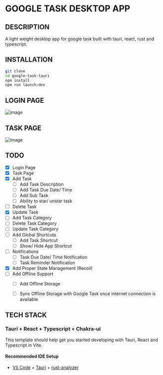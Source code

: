 
# GOOGLE TASK DESKTOP APP

## DESCRIPTION
A light weight desktop app for google task built with tauri, react, rust and typescript. 

## INSTALLATION

```bash
git clone
cd google-task-tauri
npm install
npm run launch:dev
```
## LOGIN PAGE

![image](https://github.com/codad5/google-task-tauri/assets/66634814/0a9d4e82-7257-437e-a4f9-48c21760d56e)

## TASK PAGE
![image](https://github.com/codad5/google-task-tauri/assets/66634814/ba237e7f-ff66-4390-9224-2dbe3b58ab0e)


## TODO
- [x] Login Page
- [x] Task Page
- [x] Add Task
    - [ ] Add Task Description
    - [ ] Add Task Due Date/ Time
    - [ ] Add Sub Task
    - [ ] Ability to star/ unstar task
- [ ] Delete Task
- [x] Update Task
- [ ] Add Task Category
- [ ] Delete Task Category
- [ ] Update Task Category
- [ ] Add Global Shortcuts 
    - [ ] Add Task Shortcut
    - [ ] Show/ Hide App Shortcut
- [ ] Notifications
    - [ ] Task Due Date/ Time Notification
    - [ ] Task Reminder Notification
- [x] Add Proper State Management (Recoil)
- [ ] Add Offline Support
    - [ ] Add Offline Storage 
    - [ ] Sync Offline Storage with Google Task once internet connection is available


## TECH STACK
### Tauri + React + Typescript + Chakra-ui

This template should help get you started developing with Tauri, React and Typescript in Vite.

#### Recommended IDE Setup

- [VS Code](https://code.visualstudio.com/) + [Tauri](https://marketplace.visualstudio.com/items?itemName=tauri-apps.tauri-vscode) + [rust-analyzer](https://marketplace.visualstudio.com/items?itemName=rust-lang.rust-analyzer)
